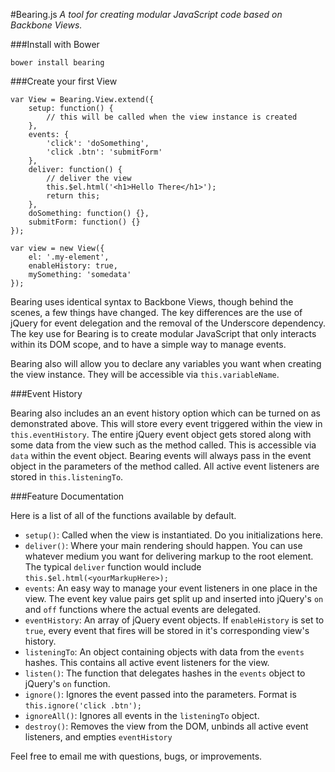 #Bearing.js
_A tool for creating modular JavaScript code based on Backbone Views._

###Install with Bower

```
bower install bearing
```

###Create your first View

```
var View = Bearing.View.extend({
	setup: function() {
		// this will be called when the view instance is created
	},
	events: {
		'click': 'doSomething',
		'click .btn': 'submitForm'
	},
	deliver: function() {
		// deliver the view
		this.$el.html('<h1>Hello There</h1>');
		return this;
	},
	doSomething: function() {},
	submitForm: function() {}
});

var view = new View({
	el: '.my-element',
	enableHistory: true,
	mySomething: 'somedata'
});
```
Bearing uses identical syntax to Backbone Views, though behind the scenes, a few things have changed.
The key differences are the use of jQuery for event delegation and the removal of the Underscore dependency.
The key use for Bearing is to create modular JavaScript that only interacts within its DOM scope, and to have a simple way to manage events.

Bearing also will allow you to declare any variables you want when creating the view instance.  They will be accessible via ```this.variableName```.

###Event History

Bearing also includes an an event history option which can be turned on as demonstrated above.  This will store every event triggered within the view in ```this.eventHistory```.
The entire jQuery event object gets stored along with some data from the view such as the method called.
This is accessible via ```data``` within the event object.  Bearing events will always pass in the event object in the parameters of the method called.
All active event listeners are stored in ```this.listeningTo```.

###Feature Documentation

Here is a list of all of the functions available by default.

- ```setup()```: Called when the view is instantiated.  Do you initializations here.
- ```deliver()```: Where your main rendering should happen.  You can use whatever medium you want for delivering markup to the root element.  The typical ```deliver``` function would include ```this.$el.html(<yourMarkupHere>);```
- ```events```: An easy way to manage your event listeners in one place in the view.  The event key value pairs get split up and inserted into jQuery's ```on``` and ```off``` functions where the actual events are delegated.
- ```eventHistory```: An array of jQuery event objects.  If ```enableHistory``` is set to ```true```, every event that fires will be stored in it's corresponding view's history.
- ```listeningTo```: An object containing objects with data from the ```events``` hashes.  This contains all active event listeners for the view.
- ```listen()```: The function that delegates hashes in the ```events``` object to jQuery's ```on``` function.
- ```ignore()```: Ignores the event passed into the parameters.  Format is ```this.ignore('click .btn');```
- ```ignoreAll()```: Ignores all events in the ```listeningTo``` object.
- ```destroy()```: Removes the view from the DOM, unbinds all active event listeners, and empties ```eventHistory```

Feel free to email me with questions, bugs, or improvements.
